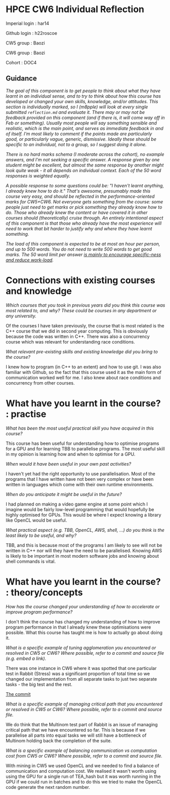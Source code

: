 HPCE CW6 Individual Reflection
==============================

Imperial login : har14

Github login : h22roscoe

CW5 group : Baozi

CW6 group : Baozi

Cohort : DOC4

Guidance
--------

_The goal of this component is to get people to think about what they
have learnt in an individual sense, and to try to think about how
this course has developed or changed your own skills, knowledge, and/or attitudes.
This section is individually marked, so I (m8pple) will look at
every single submitted `reflection.md` and evaluate it. There may
or may not be feedback provided on this component (and if there is,
it will come way off in Feb or something). Usually most people will say
something sensible and realistic, which is the main point, and
serves as immediate feedback in and of itself. I'm most likely
to comment if the points made are particularly good, or particularly
vague, generic, dismissive. Ideally these should be specific to an individual,
not to a group, so I suggest doing it alone._

_There is no hard marks schema (I moderate across the cohort),
no example answers, and I'm not seeking a specific answer. A response
given by one student might be excellent, but almost the same response by
another might look quite weak - it all depends on individual context.
Each of the 50 word responses is weighted equally._

_A possible response to some questions could be: "I haven't learnt
anything, I already knew how to do it." That's awesome, presumably
made this course very easy, and should be reflected in the
performance-oriented marks for CW5+CW6. Not everyone gets something from the
course: some people just need to get marks or pick something they already
know how to do. Those who already knew the content or have covered it in
other courses should (theoretically) cruise through. An entirely intentional
aspect of this component is that those who already have the most experience
will need to work that bit harder to justify why and where they have learnt
something._

_The load of this component is expected to be at most an hour per
person, and up to 500 words. *You do not need to write 500 words to
get good marks.* The 50 word limit per answer [is mainly to encourage
specific-ness and reduce work-load](https://github.com/HPCE/hpce-2017-cw6/issues/42)._

Connections with existing courses and knowledge
===============================================

_Which courses that you took in previous years did you think this course was most related to,
and why? These could be courses in any department or any university._

Of the courses I have taken previously, the course that is most related is the
C++ course that we did in second year computing. This is obviously because the
code was written in C++. There was also a concurrency course which was relevant
for understanding race conditions.

_What relevant pre-existing skills and existing knowledge did you bring to the course?_

I knew how to program (in C++ to an extent) and how to use git. I was also familiar
with Github, so the fact that this course used it as the main form of communication
worked well for me. I also knew about race conditions and concurrency from other courses.

What have you learnt in the course? : practise
==============================================

_What has been the most useful practical skill you have acquired in this course?_

This course has been useful for understanding how to optimise programs for a GPU
and for learning TBB to parallelise programs. The most useful skill in my opinion
is learning how and when to optimise for a GPU.

_When would it have been useful in your own past activities?_

I haven't yet had the right opportunity to use parallelisation. Most of the programs
that I have written have not been very complex or have been written in languages
which come with their own runtime environments.

_When do you anticipate it might be useful in the future?_

I had planned on making a video game engine at some point which I imagine would be
fairly low-level programming that would hopefully be highly optimised for GPUs.
This would be where I expect knowing a library like OpenCL would be useful.

_What practical aspect (e.g. TBB, OpenCL, AWS, shell, ...) do you think is
 the *least* likely to be useful, and why?_

TBB, and this is because most of the programs I am likely to see will not be written
in C++ nor will they have the need to be parallelised. Knowing AWS is likely to
be important in most modern software jobs and knowing about shell commands is vital.

What have you learnt in the course? : theory/concepts
=====================================================

_How has the course changed your understanding of how to accelerate
or improve program performance?_

I don't think the course has changed my understanding of how to improve program
performance in that I already knew these optimisations were possible. What this
course has taught me is how to actually go about doing it.

_What is a specific example of tuning agglomeration *you* encountered or resolved in CW5 or CW6? Where
 possible, refer to a commit and source file (e.g. embed a link)._

There was one instance in CW6 where it was spotted that one particular test in Rabbit
(Stress) was a significant proportion of total time so we changed our implementation
from all separate tasks to just two separate tasks - the big test and the rest.

[The commit](https://github.com/HPCE/hpce-2017-cw6-Baozi/commit/ae70a2f1d21f99ec291fd4dab53d62297ef93396)

_What is a specific example of managing critical path that *you* encountered or resolved in CW5 or CW6?
 Where possible, refer to a commit and source file._

We do think that the Multinom test part of Rabbit is an issue of managing critical
path that we have encountered so far. This is because if we parallelise all parts
into equal tasks we will still have a bottleneck of Multinom holding back the
completion of the suite.

_What is a specific example of balancing communication vs computation cost from CW5 or CW6?
 Where possible, refer to a commit and source file._

With mining in CW5 we used OpenCL and we needed to find a balance of communication
and computation cost. We realised it wasn't worth using using the GPU for a single
run of TEA_hash but it was worth running in the GPU if we could run in batches and
to do this we tried to make the OpenCL code generate the next random number. 
